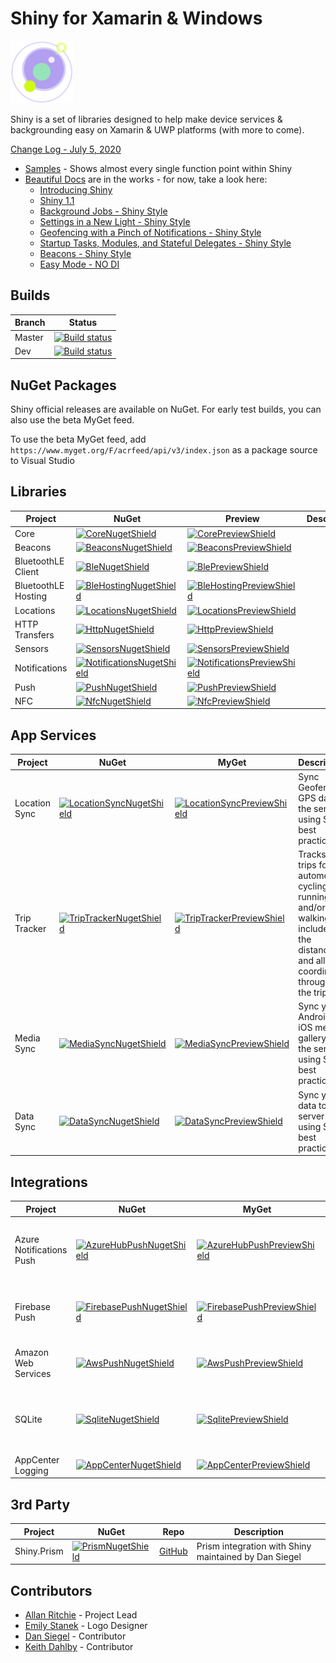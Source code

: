 ﻿# Shiny for Xamarin & Windows 
<img src="art/logo.png" width="100" /> 

Shiny is a set of libraries designed to help make device services & backgrounding easy on Xamarin & UWP platforms (with more to come).

[Change Log - July 5, 2020](https://github.com/shinyorg/shiny/blob/master/ChangeLog.md)

* [Samples](https://github.com/shinyorg/shinysamples) - Shows almost every single function point within Shiny
* [Beautiful Docs](https://shinylib.net) are in the works - for now, take a look here:
  * [Introducing Shiny](https://allancritchie.net/posts/introducingshiny)
  * [Shiny 1.1](https://allancritchie.net/posts/shiny11)
  * [Background Jobs - Shiny Style](https://allancritchie.net/posts/shinyjobs)
  * [Settings in a New Light - Shiny Style](https://allancritchie.net/posts/shinysettings)
  * [Geofencing with a Pinch of Notifications - Shiny Style](https://allancritchie.net/posts/shiny-geofencing)
  * [Startup Tasks, Modules, and Stateful Delegates - Shiny Style](https://allancritchie.net/posts/shiny-di)
  * [Beacons - Shiny Style](https://allancritchie.net/posts/shiny-beacons)
  * [Easy Mode - NO DI](https://allancritchie.net/posts/shiny-easymode)


## Builds

Branch|Status
------|------
Master|[![Build status](https://dev.azure.com/shinylib/shiny/_apis/build/status/Build?branchName=master)](https://dev.azure.com/shinylib/shiny/_build/latest?definitionId=1)
Dev|[![Build status](https://dev.azure.com/shinylib/shiny/_apis/build/status/Build?branchName=dev)](https://dev.azure.com/shinylib/shiny/_build/latest?definitionId=1)|


## NuGet Packages

Shiny official releases are available on NuGet. For early test builds, you can also use the beta MyGet feed.

To use the beta MyGet feed, add `https://www.myget.org/F/acrfeed/api/v3/index.json` as a package source to Visual Studio


## Libraries

|Project|NuGet|Preview|Description|
|-------|-----|-----|-----------|
|Core | [![CoreNugetShield]][CoreNuget] | [![CorePreviewShield]][CorePreNuget] |
|Beacons | [![BeaconsNugetShield]][BeaconsNuget] | [![BeaconsPreviewShield]][BeaconsPreNuget] |
|BluetoothLE Client| [![BleNugetShield]][BleNuget] | [![BlePreviewShield]][BlePreNuget] |
|BluetoothLE Hosting| [![BleHostingNugetShield]][BleHostingNuget] | [![BleHostingPreviewShield]][BleHostingPreNuget] |
|Locations| [![LocationsNugetShield]][LocationsNuget] | [![LocationsPreviewShield]][LocationsPreNuget] |
|HTTP Transfers| [![HttpNugetShield]][HttpNuget] | [![HttpPreviewShield]][HttpPreNuget] |
|Sensors| [![SensorsNugetShield]][SensorsNuget] | [![SensorsPreviewShield]][SensorsPreNuget] |
|Notifications| [![NotificationsNugetShield]][NotificationsNuget] | [![NotificationsPreviewShield]][NotificationsPreNuget] |
|Push| [![PushNugetShield]][PushNuget] | [![PushPreviewShield]][PushPreNuget] |
|NFC| [![NfcNugetShield]][NfcNuget] | [![NfcPreviewShield]][NfcPreNuget] |


## App Services
|Project|NuGet|MyGet|Description|
|-------|-----|-----|-----------|
|Location Sync| [![LocationSyncNugetShield]][LocationSyncNuget] | [![LocationSyncPreviewShield]][LocationSyncPreNuget] | Sync Geofence & GPS data to the server using Shiny best practices
|Trip Tracker| [![TripTrackerNugetShield]][TripTrackerNuget] | [![TripTrackerPreviewShield]][TripTrackerPreNuget] | Tracks your trips for automotive, cycling, running, and/or walking - includes the distance and all GPS coordinates throughout the trip
|Media Sync| [![MediaSyncNugetShield]][MediaSyncNuget] | [![MediaSyncPreviewShield]][MediaSyncPreNuget] | Sync your Android & iOS media gallery to the server using Shiny best practices
|Data Sync| [![DataSyncNugetShield]][DataSyncNuget] | [![DataSyncPreviewShield]][DataSyncPreNuget] | Sync your data to the server using Shiny best practices

## Integrations
|Project|NuGet|MyGet|Description|
|-------|-----|-----|-----------|
|Azure Notifications Push| [![AzureHubPushNugetShield]][AzureHubPushNuget] | [![AzureHubPushPreviewShield]][AzureHubPushPreNuget] | Push Integration for Azure Notification Hubs - Support for iOS, Android, & UWP
|Firebase Push| [![FirebasePushNugetShield]][FirebasePushNuget] | [![FirebasePushPreviewShield]][FirebasePushPreNuget] | Push Integration for Google Firebase - Support for iOS & Android
|Amazon Web Services| [![AwsPushNugetShield]][AwsPushNuget] | [![AwsPushPreviewShield]][AwsPushPreNuget] | Push Integration for AWS - Support for iOS & Android
|SQLite| [![SqliteNugetShield]][SqliteNuget] | [![SqlitePreviewShield]][SqlitePreNuget] | Provides caching, logging, storage, & settings implementations
|AppCenter Logging| [![AppCenterNugetShield]][AppCenterNuget] | [![AppCenterPreviewShield]][AppCenterPreNuget] | Log errors to AppCenter

## 3rd Party
|Project|NuGet|Repo|Description|
|-------|-----|----|-----------|
|Shiny.Prism|[![PrismNugetShield]][PrismNuget] | [GitHub](https://github.com/dansiegel/Prism.Container.Extensions) | Prism integration with Shiny maintained by Dan Siegel|


## Contributors
* [Allan Ritchie](https://github.com/aritchie) - Project Lead
* [Emily Stanek](https://github.com/emilystanek) - Logo Designer
* [Dan Siegel](https://github.com/dansiegel) - Contributor
* [Keith Dahlby](https://twitter.com/dahlbyk) - Contributor

[PrismNugetShield]: https://img.shields.io/nuget/v/Shiny.Prism.svg
[PrismNuget]: https://www.nuget.org/packages/Shiny.Prism/

[BeaconsNugetShield]: https://img.shields.io/nuget/v/Shiny.Beacons.svg
[BeaconsNuget]: https://www.nuget.org/packages/Shiny.Beacons/
[BeaconsPreviewShield]: https://img.shields.io/nuget/vpre/Shiny.Beacons.svg
[BeaconsPreNuget]: https://www.nuget.org/packages/Shiny.Beacons

[CoreNugetShield]: https://img.shields.io/nuget/v/Shiny.Core.svg
[CoreNuget]: https://www.nuget.org/packages/Shiny.Core/
[CorePreviewShield]: https://img.shields.io/nuget/vpre/Shiny.Core.svg
[CorePreNuget]: https://www.nuget.org/packages/Shiny.Core

[BleNugetShield]: https://img.shields.io/nuget/v/Shiny.BluetoothLE.svg
[BleNuget]: https://www.nuget.org/packages/Shiny.BluetoothLE/
[BlePreviewShield]: https://img.shields.io/nuget/vpre/Shiny.BluetoothLE.svg
[BlePreNuget]: https://www.nuget.org/packages/Shiny.BluetoothLE

[BleHostingNugetShield]: https://img.shields.io/nuget/v/Shiny.BluetoothLE.Hosting.svg
[BleHostingNuget]: https://www.nuget.org/packages/Shiny.BluetoothLE.Hosting/
[BleHostingPreviewShield]: https://img.shields.io/nuget/vpre/Shiny.BluetoothLE.Hosting.svg
[BleHostingPreNuget]: https://www.nuget.org/packages/Shiny.BluetoothLE.Hosting

[LocationsNugetShield]: https://img.shields.io/nuget/v/Shiny.Locations.svg
[LocationsNuget]: https://www.nuget.org/packages/Shiny.Locations/
[LocationsPreviewShield]: https://img.shields.io/nuget/vpre/Shiny.Locations.svg
[LocationsPreNuget]: https://www.nuget.org/packages/Shiny.Locations

[SensorsNugetShield]: https://img.shields.io/nuget/v/Shiny.Sensors.svg
[SensorsNuget]: https://www.nuget.org/packages/Shiny.Sensors/
[SensorsPreviewShield]: https://img.shields.io/nuget/vpre/Shiny.Sensors.svg
[SensorsPreNuget]: https://www.nuget.org/packages/Shiny.Sensors

[HttpNugetShield]: https://img.shields.io/nuget/v/Shiny.Net.Http.svg
[HttpNuget]: https://www.nuget.org/packages/Shiny.Net.Http/
[HttpPreviewShield]: https://img.shields.io/nuget/vpre/Shiny.Net.Http.svg
[HttpPreNuget]: https://www.nuget.org/packages/Shiny.Net.Http

[NotificationsNugetShield]: https://img.shields.io/nuget/v/Shiny.Notifications.svg
[NotificationsNuget]: https://www.nuget.org/packages/Shiny.Notifications/
[NotificationsPreviewShield]: https://img.shields.io/nuget/vpre/Shiny.Notifications.svg
[NotificationsPreNuget]: https://www.nuget.org/packages/Shiny.Notifications

[PushNugetShield]: https://img.shields.io/nuget/v/Shiny.Push.svg
[PushNuget]: https://www.nuget.org/packages/Shiny.Push/
[PushPreviewShield]: https://img.shields.io/nuget/vpre/Shiny.Push.svg
[PushPreNuget]: https://www.nuget.org/packages/Shiny.Push

[NfcNugetShield]: https://img.shields.io/nuget/v/Shiny.Nfc.svg
[NfcNuget]: https://www.nuget.org/packages/Shiny.Nfc/
[NfcPreviewShield]: https://img.shields.io/nuget/vpre/Shiny.Nfc.svg
[NfcPreNuget]: https://www.nuget.org/packages/Shiny.Nfc

[SqliteNugetShield]: https://img.shields.io/nuget/v/Shiny.Integrations.Sqlite.svg
[SqliteNuget]: https://www.nuget.org/packages/Shiny.Integrations.Sqlite/
[SqlitePreviewShield]: https://img.shields.io/nuget/vpre/Shiny.Integrations.Sqlite.svg
[SqlitePreNuget]: https://www.nuget.org/packages/Shiny.Integrations.Sqlite

[AppCenterNugetShield]: https://img.shields.io/nuget/v/Shiny.Logging.AppCenter.svg
[AppCenterNuget]: https://www.nuget.org/packages/Shiny.Logging.AppCenter/
[AppCenterPreviewShield]: https://img.shields.io/nuget/vpre/Shiny.Logging.AppCenter.svg
[AppCenterPreNuget]: https://www.nuget.org/packages/Shiny.Logging.AppCenter

[PushNugetShield]: https://img.shields.io/nuget/v/Shiny.Push.svg
[PushNuget]: https://www.nuget.org/packages/Shiny.Push/
[PushPreviewShield]: https://img.shields.io/nuget/vpre/Shiny.Push.svg
[PushPreNuget]: https://www.nuget.org/packages/Shiny.Push

[AwsPushNugetShield]: https://img.shields.io/nuget/v/Shiny.Push.AwsSns.svg
[AwsPushNuget]: https://www.nuget.org/packages/Shiny.Push.AwsSns/
[AwsPushPreviewShield]: https://img.shields.io/nuget/vpre/Shiny.Push.AwsSns.svg
[AwsPushPreNuget]: https://www.nuget.org/packages/Shiny.Push.AwsSns

[AzureHubPushNugetShield]: https://img.shields.io/nuget/v/Shiny.Push.AzureNotificationHubs.svg
[AzureHubPushNuget]: https://www.nuget.org/packages/Shiny.Push.AzureNotificationHubs/
[AzureHubPushPreviewShield]: https://img.shields.io/nuget/vpre/Shiny.Push.AzureNotificationHubs.svg
[AzureHubPushPreNuget]: https://www.nuget.org/packages/Shiny.Push.AzureNotificationHubs

[FirebasePushNugetShield]: https://img.shields.io/nuget/v/Shiny.Push.FirebaseMessaging.svg
[FirebasePushNuget]: https://www.nuget.org/packages/Shiny.Push.FirebaseMessaging/
[FirebasePushPreviewShield]: https://img.shields.io/nuget/vpre/Shiny.Push.FirebaseMessaging.svg
[FirebasePushPreNuget]: https://www.nuget.org/packages/Shiny.Push.FirebaseMessaging

[LocationSyncNugetShield]: https://img.shields.io/nuget/v/Shiny.Locations.Sync.svg
[LocationSyncNuget]: https://www.nuget.org/packages/Shiny.Locations.Sync/
[LocationSyncPreviewShield]: https://img.shields.io/nuget/vpre/Shiny.Locations.Sync.svg
[LocationSyncPreNuget]: https://www.nuget.org/packages/Shiny.Locations.Sync

[MediaSyncNugetShield]: https://img.shields.io/nuget/v/Shiny.MediaSync.svg
[MediaSyncNuget]: https://www.nuget.org/packages/Shiny.MediaSync/
[MediaSyncPreviewShield]: https://img.shields.io/nuget/vpre/Shiny.MediaSync.svg
[MediaSyncPreNuget]: https://www.nuget.org/packages/Shiny.MediaSync

[DataSyncNugetShield]: https://img.shields.io/nuget/v/Shiny.DataSync.svg
[DataSyncNuget]: https://www.nuget.org/packages/Shiny.DataSync/
[DataSyncPreviewShield]: https://img.shields.io/nuget/vpre/Shiny.DataSync.svg
[DataSyncPreNuget]: https://www.nuget.org/packages/Shiny.DataSync

[TripTrackerNugetShield]: https://img.shields.io/nuget/v/Shiny.TripTracker.svg
[TripTrackerNuget]: https://www.nuget.org/packages/Shiny.TripTracker/
[TripTrackerPreviewShield]: https://img.shields.io/nuget/vpre/Shiny.TripTracker.svg
[TripTrackerPreNuget]: https://www.nuget.org/packages/Shiny.TripTracker